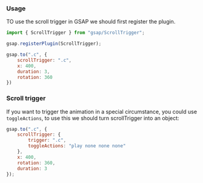 
### Usage
TO use the scroll trigger in GSAP we should first register the plugin.

```js
import { ScrollTrigger } from "gsap/ScrollTrigger";

gsap.registerPlugin(ScrollTrigger);

gsap.to(".c", {
	scrollTrigger: ".c",
	x: 400,
	duration: 3,
	rotation: 360
})
```

### Scroll trigger
If you want to trigger the animation in a special circumstance, you could use `toggleActions`, to use this we should turn scrollTrigger into an object:
```js
gsap.to(".c", {
	scrollTrigger: {
		trigger: ".c",
		toggleActions: "play none none none"
	},
	x: 400,
	rotation: 360,
	duration: 3
});
```

